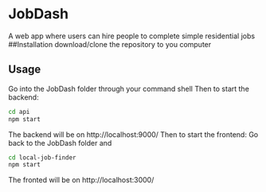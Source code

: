 # JobDash
A web app where users can hire people to complete simple residential jobs
##Installation
download/clone the repository to you computer

## Usage

Go into the JobDash folder through your command shell
Then to start the backend:
```bash
cd api
npm start
```
The backend will be on http://localhost:9000/
Then to start the frontend:
Go back to the JobDash folder and
```bash
cd local-job-finder
npm start
```
The fronted will be on http://localhost:3000/
